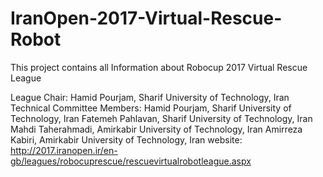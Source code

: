 # IranOpen-2017-Virtual-Rescue-Robot
This project contains all Information about Robocup 2017 Virtual Rescue League

League Chair:
              Hamid Pourjam, Sharif University of Technology, Iran
Technical Committee Members:
              Hamid Pourjam, Sharif University of Technology, Iran
              Fatemeh Pahlavan, Sharif University of Technology, Iran
              Mahdi Taherahmadi, Amirkabir University of Technology, Iran
              Amirreza Kabiri, Amirkabir University of Technology, Iran
website:   http://2017.iranopen.ir/en-gb/leagues/robocuprescue/rescuevirtualrobotleague.aspx
